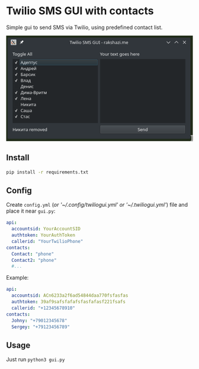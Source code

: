 # Twilio SMS GUI with contacts

Simple gui to send SMS via Twilio, using predefined contact list.

![Twilio SMS GUI](https://github.com/rakshazi/twilio-sms-gui/blob/master/screenshot.png)

## Install

```bash
pip install -r requirements.txt
```

## Config

Create `config.yml` (_or '~/.config/twiliogui.yml' or '~/.twiliogui.yml'_) file and place it near `gui.py`:
```yml
api:
  accountsid: YourAccountSID
  authtoken: YourAuthToken
  callerid: "YourTwilioPhone"
contacts:
  Contact: "phone"
  Contact2: "phone"
  #...
```

Example:

```yml
api:
  accountsid: ACn6233a2f6ad54844daa770fsfasfas
  authtoken: 39af9safsfafafsfasfafasf221fsafs
  callerid: "+12345678910"
contacts:
  Johny: "+79012345678"
  Sergey: "+79123456789"
```

## Usage

Just run `python3 gui.py`
